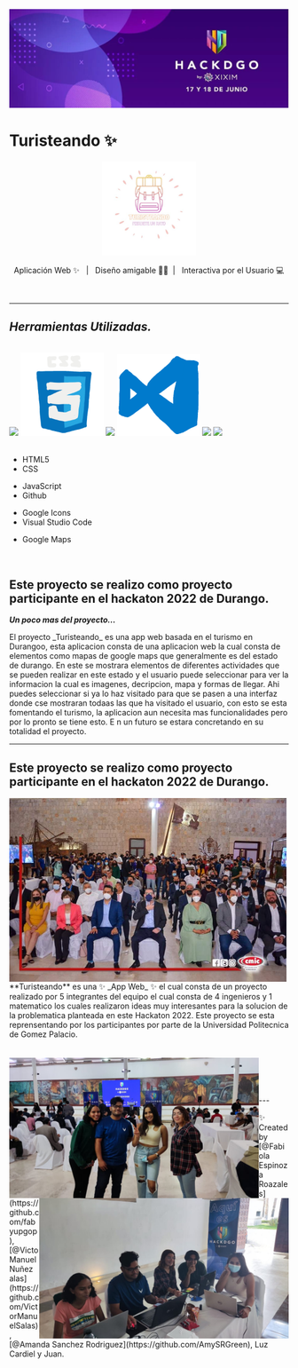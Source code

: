 <img  src="https://github.com/AmySRGreen/Hack2022/blob/demo/picture/portada.jpeg" hight="150" />

# Turisteando ✨

<div align='center' >
<img  src="https://github.com/AmySRGreen/Hack2022/blob/demo/picture/icono%20(2).jpeg" width="170" />
</div>

<p align='center'>Aplicación Web ✨ &nbsp;&nbsp;|&nbsp;&nbsp; Diseño amigable ✍🏼&nbsp;&nbsp;|&nbsp;&nbsp; Interactiva por el Usuario 💻</p>
<br>

---


## ***Herramientas Utilizadas.***
<br>
<div>

<img  src="https://media3.giphy.com/media/XAxylRMCdpbEWUAvr8/giphy.gif?cid=6c09b952phtpxuk4fvu40wvpiv9c9ar18pvmx2tusrz1s1dw&rid=giphy.gif&ct=s" width="150" />
<img  src="https://raw.githubusercontent.com/Zenfection/Image/master/2021/06/08-15-57-53-68747470733a2f2f6d65646961302e67697068792e636f6d2f6d656469612f667345615a6c644e43384131504a336d77702f736f757263652e676966.gif" width="150" />
<img  src="https://www.disenowebwordpress.com/wp-content/uploads/2018/08/animationJS.gif" width="150" />
<img  src="https://raw.githubusercontent.com/StewartGF/StewartGF/master/images/vscode.gif" width="150" />
<img  src="https://pbs.twimg.com/profile_images/1457795334814326785/51T6idIA_400x400.png" width="150" />
<img  src="https://i.pinimg.com/originals/7d/06/89/7d068990a6d0fa0b99d8ca96afde86dc.gif" width="150" />

  </div>
  <br>
  
- HTML5
- CSS
* JavaScript
* Github
+ Google Icons
+ Visual Studio Code
* Google Maps

<br>

## Este proyecto se realizo como proyecto participante en el hackaton 2022 de Durango.

***Un poco mas del proyecto...***
<br>
<p>El proyecto _Turisteando_ es una app web basada en el turismo en Durangoo, esta aplicacion consta de una aplicacion web la cual consta de elementos como mapas de google maps que generalmente es del estado de durango. En este se mostrara elementos de diferentes actividades que se pueden realizar en este estado y el usuario puede seleccionar para ver la informacion la cual es imagenes, decripcion, mapa y formas de llegar. Ahi puedes seleccionar si ya lo haz visitado para que se pasen a una interfaz donde cse mostraran todaas las que ha visitado el usuario, con esto se esta fomentando el turismo, la aplicacion aun necesita mas funcionalidades pero por lo pronto se tiene esto. E n un futuro se estara concretando en su totalidad el proyecto. </p>

---

## Este proyecto se realizo como proyecto participante en el hackaton 2022 de Durango.

<img align='center' src="https://github.com/AmySRGreen/Hack2022/blob/demo/picture/todos.jpeg" width="500" hight="100" />
<br>
**Turisteando** es una ✨ _App Web_ ✨ el cual consta  de un proyecto realizado por 5 integrantes del equipo el cual consta de 4 ingenieros y 1 matematico los cuales realizaron ideas muy interesantes para la solucion de la problematica planteada en este Hackaton 2022. Este proyecto se esta reprensentando por los participantes por parte de la Universidad Politecnica de Gomez Palacio.
<br>
<br>
<br>
<div margin='10rem'>
<img align='left' src="https://github.com/AmySRGreen/Hack2022/blob/demo/picture/integrantes.jpeg"  width="450" />
<img align='right' src="https://github.com/AmySRGreen/Hack2022/blob/demo/picture/integrantes%20(2).jpeg" width="450" /> 
</div>
<br>
<br>
<br>
<br>
---
<p>✨ Created by [@Fabiola Espinoza Roazales](https://github.com/fabyupgop), [@Victo Manuel Nuñez alas](https://github.com/VictorManuelSalas), [@Amanda Sanchez Rodriguez](https://github.com/AmySRGreen), Luz Cardiel y Juan. </p>
  


